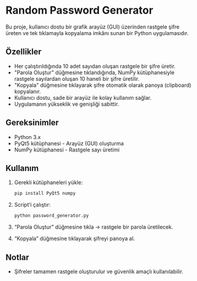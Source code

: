 # Random Password Generator

Bu proje, kullanıcı dostu bir grafik arayüz (GUI) üzerinden rastgele şifre üreten ve tek tıklamayla kopyalama imkânı sunan bir Python uygulamasıdır.

## Özellikler
- Her çalıştırıldığında 10 adet sayıdan oluşan rastgele bir şifre üretir.
- "Parola Oluştur" düğmesine tıklandığında, NumPy kütüphanesiyle rastgele sayılardan oluşan 10 haneli bir şifre üretilir.
- "Kopyala" düğmesine tıklayarak şifre otomatik olarak panoya (clipboard) kopyalanır.
- Kullanıcı dostu, sade bir arayüz ile kolay kullanım sağlar.
- Uygulamanın yükseklik ve genişliği sabittir.

## Gereksinimler
- Python 3.x
- PyQt5 kütüphanesi - Arayüz (GUI) oluşturma
- NumPy kütüphanesi - Rastgele sayı üretimi

## Kullanım
1. Gerekli kütüphaneleri yükle:

   ```bash
   pip install PyQt5 numpy
   ```
2. Script’i çalıştır:

   ```bash
   python password_generator.py
   ```
3. “Parola Oluştur” düğmesine tıkla → rastgele bir parola üretilecek.
4. “Kopyala” düğmesine tıklayarak şifreyi panoya al.

## Notlar
* Şifreler tamamen rastgele oluşturulur ve güvenlik amaçlı kullanılabilir.